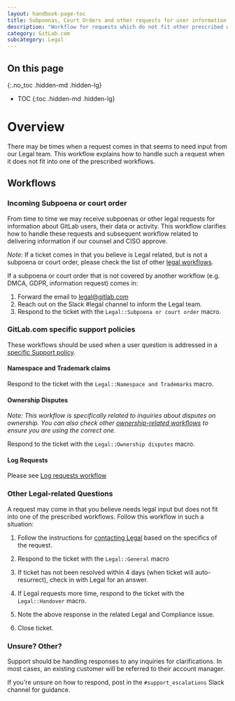 ```yaml
---
layout: handbook-page-toc
title: Subpoenas, Court Orders and other requests for user information
description: "Workflow for requests which do not fit other prescribed workflows, and may need inport from our Legal team"
category: GitLab.com
subcategory: Legal
---
```


## On this page
{:.no_toc .hidden-md .hidden-lg}

- TOC
{:toc .hidden-md .hidden-lg}

# Overview
There may be times when a request comes in that seems to need input from our Legal team. This workflow explains how to handle such a request when it does not fit into one of the prescribed workflows.

## Workflows

### Incoming Subpoena or court order

From time to time we may receive subpoenas or other legal requests for information about GitLab users, their data or activity.
This workflow clarifies how to handle these requests and subsequent workflow related to delivering information if
our counsel and CISO approve.

*Note:* If a ticket comes in that you believe is Legal related, but is not a subpoena or court order, please check the list of other [legal workflows](https://about.gitlab.com/handbook/support/workflows/#Legal).

If a subpoena or court order that is not covered by another workflow (e.g. DMCA, GDPR, information request) comes in:

1. Forward the email to legal@gitlab.com
1. Reach out on the Slack #legal channel to inform the Legal team.
1. Respond to the ticket with the `Legal::Subpoena or court order` macro.



### GitLab.com specific support policies

These workflows should be used when a user question is addressed in a [specific Support policy](https://about.gitlab.com/support/#gitlabcom-specific-support-policies).

#### Namespace and Trademark claims

Respond to the ticket with the `Legal::Namespace and Trademarks` macro.



#### Ownership Disputes
*Note: This workflow is specifically related to inquiries about disputes on ownership. You can also check other [ownership-related workflows](https://about.gitlab.com/handbook/support/workflows/account_verification.html) to ensure you are using the correct one.*

Respond to the ticket with the `Legal::Ownership disputes` macro.



#### Log Requests

Please see [Log requests workflow](https://about.gitlab.com/handbook/support/workflows/log_requests.html)

### Other Legal-related Questions
A request may come in that you believe needs legal input but does not fit into one of the prescribed workflows. Follow this workflow in such a situation:

1. Follow the instructions for [contacting Legal](https://about.gitlab.com/handbook/legal/#3-other-legal-requests) based on the specifics of the request.
1. Respond to the ticket with the `Legal::General` macro


1. If ticket has not been resolved within 4 days (when ticket will auto-resurrect), check in with Legal for an answer.
1. If Legal requests more time, respond to the ticket with the `Legal::Handover` macro.


1. Note the above response in the related Legal and Compliance issue.
1. Close ticket.

### Unsure? Other?

Support should be handling responses to any inquiries for clarifications. In most cases, an existing customer will be referred to their account manager.

If you're unsure on how to respond, post in the `#support_escalations` Slack channel for guidance.
